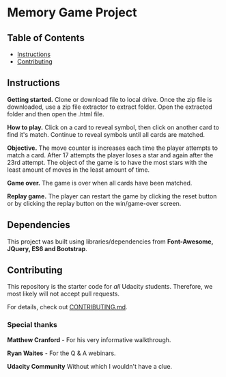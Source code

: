 # Memory Game Project

## Table of Contents

* [Instructions](#instructions)
* [Contributing](#contributing)

## Instructions

**Getting started.** Clone or download file to local drive. Once the zip file is downloaded, use a zip file extractor to 
extract folder. Open the extracted folder and then open the .html file.

**How to play.** Click on a card to reveal symbol, then click on another card to find it's match. Continue to reveal symbols until
all cards are matched. 

**Objective.** The move counter is increases each time the player attempts to match a card. After 17 attempts the player loses a star and again after the 23rd attempt. The object of the game is to have the most stars with the least amount of moves in the least amount of time.

**Game over.** The game is over when all cards have been matched.

**Replay game.** The player can restart the game by clicking the reset button or by clicking the replay button on the win/game-over screen.

## Dependencies

This project was built using libraries/dependencies from **Font-Awesome, JQuery, ES6 and Bootstrap**.

## Contributing

This repository is the starter code for _all_ Udacity students. Therefore, we most likely will not accept pull requests.

For details, check out [CONTRIBUTING.md](CONTRIBUTING.md).

### Special thanks

**Matthew Cranford** - For his very informative walkthrough.

**Ryan Waites** - For the Q & A webinars.

**Udacity Community** Without which I wouldn't have a clue.
